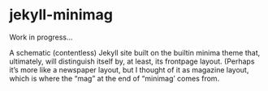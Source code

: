 # jekyll-minimag

Work in progress…

A schematic (contentless) Jekyll site built on the builtin minima theme that, ultimately, will distinguish itself by, at least, its frontpage layout. (Perhaps it’s more like a newspaper layout, but I thought of it as magazine layout, which is where the “mag” at the end of “minimag’ comes from.
